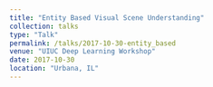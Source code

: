 ```yaml
---
title: "Entity Based Visual Scene Understanding"
collection: talks
type: "Talk"
permalink: /talks/2017-10-30-entity_based
venue: "UIUC Deep Learning Workshop"
date: 2017-10-30
location: "Urbana, IL"
---
```

